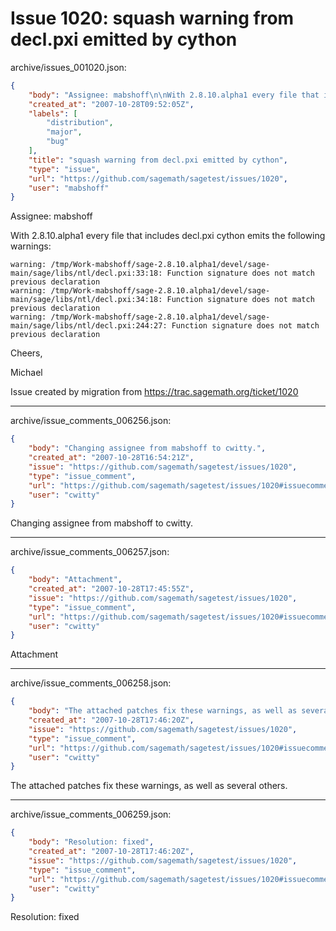 # Issue 1020: squash warning from decl.pxi emitted by cython

archive/issues_001020.json:
```json
{
    "body": "Assignee: mabshoff\n\nWith 2.8.10.alpha1 every file that includes decl.pxi cython emits the following warnings:\n\n```\nwarning: /tmp/Work-mabshoff/sage-2.8.10.alpha1/devel/sage-main/sage/libs/ntl/decl.pxi:33:18: Function signature does not match previous declaration\nwarning: /tmp/Work-mabshoff/sage-2.8.10.alpha1/devel/sage-main/sage/libs/ntl/decl.pxi:34:18: Function signature does not match previous declaration\nwarning: /tmp/Work-mabshoff/sage-2.8.10.alpha1/devel/sage-main/sage/libs/ntl/decl.pxi:244:27: Function signature does not match previous declaration\n```\n\n\nCheers,\n\nMichael\n\nIssue created by migration from https://trac.sagemath.org/ticket/1020\n\n",
    "created_at": "2007-10-28T09:52:05Z",
    "labels": [
        "distribution",
        "major",
        "bug"
    ],
    "title": "squash warning from decl.pxi emitted by cython",
    "type": "issue",
    "url": "https://github.com/sagemath/sagetest/issues/1020",
    "user": "mabshoff"
}
```
Assignee: mabshoff

With 2.8.10.alpha1 every file that includes decl.pxi cython emits the following warnings:

```
warning: /tmp/Work-mabshoff/sage-2.8.10.alpha1/devel/sage-main/sage/libs/ntl/decl.pxi:33:18: Function signature does not match previous declaration
warning: /tmp/Work-mabshoff/sage-2.8.10.alpha1/devel/sage-main/sage/libs/ntl/decl.pxi:34:18: Function signature does not match previous declaration
warning: /tmp/Work-mabshoff/sage-2.8.10.alpha1/devel/sage-main/sage/libs/ntl/decl.pxi:244:27: Function signature does not match previous declaration
```


Cheers,

Michael

Issue created by migration from https://trac.sagemath.org/ticket/1020





---

archive/issue_comments_006256.json:
```json
{
    "body": "Changing assignee from mabshoff to cwitty.",
    "created_at": "2007-10-28T16:54:21Z",
    "issue": "https://github.com/sagemath/sagetest/issues/1020",
    "type": "issue_comment",
    "url": "https://github.com/sagemath/sagetest/issues/1020#issuecomment-6256",
    "user": "cwitty"
}
```

Changing assignee from mabshoff to cwitty.



---

archive/issue_comments_006257.json:
```json
{
    "body": "Attachment",
    "created_at": "2007-10-28T17:45:55Z",
    "issue": "https://github.com/sagemath/sagetest/issues/1020",
    "type": "issue_comment",
    "url": "https://github.com/sagemath/sagetest/issues/1020#issuecomment-6257",
    "user": "cwitty"
}
```

Attachment



---

archive/issue_comments_006258.json:
```json
{
    "body": "The attached patches fix these warnings, as well as several others.",
    "created_at": "2007-10-28T17:46:20Z",
    "issue": "https://github.com/sagemath/sagetest/issues/1020",
    "type": "issue_comment",
    "url": "https://github.com/sagemath/sagetest/issues/1020#issuecomment-6258",
    "user": "cwitty"
}
```

The attached patches fix these warnings, as well as several others.



---

archive/issue_comments_006259.json:
```json
{
    "body": "Resolution: fixed",
    "created_at": "2007-10-28T17:46:20Z",
    "issue": "https://github.com/sagemath/sagetest/issues/1020",
    "type": "issue_comment",
    "url": "https://github.com/sagemath/sagetest/issues/1020#issuecomment-6259",
    "user": "cwitty"
}
```

Resolution: fixed
